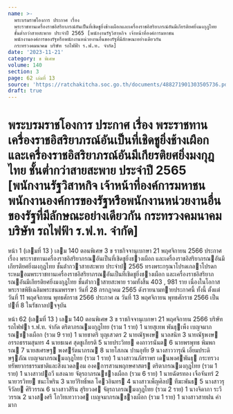 ```yaml
---
name: >-
  พระบรมราชโองการ ประกาศ เรื่อง
  พระราชทานเครื่องราชอิสริยาภรณ์อันเป็นที่เชิดชูยิ่งช้างเผือกและเครื่องราชอิสริยาภรณ์อันมีเกียรติยศยิ่งมงกุฎไทย
  ชั้นต่ำกว่าสายสะพาย ประจำปี 2565 [พนักงานรัฐวิสาหกิจ เจ้าหน้าที่องค์การมหาชน
  พนักงานองค์การของรัฐหรือพนักงานหน่วยงานอื่นของรัฐที่มีลักษณะอย่างเดียวกัน
  กระทรวงคมนาคม บริษัท รถไฟฟ้า ร.ฟ.ท. จำกัด]
date: '2023-11-21'
category: ข พิเศษ
volume: 140
section: 3
page: 62 เล่มที่ 13
source: 'https://ratchakitcha.soc.go.th/documents/488271901303505736.pdf'
draft: true
---
```


# พระบรมราชโองการ ประกาศ เรื่อง พระราชทานเครื่องราชอิสริยาภรณ์อันเป็นที่เชิดชูยิ่งช้างเผือกและเครื่องราชอิสริยาภรณ์อันมีเกียรติยศยิ่งมงกุฎไทย ชั้นต่ำกว่าสายสะพาย ประจำปี 2565 [พนักงานรัฐวิสาหกิจ เจ้าหน้าที่องค์การมหาชน พนักงานองค์การของรัฐหรือพนักงานหน่วยงานอื่นของรัฐที่มีลักษณะอย่างเดียวกัน กระทรวงคมนาคม บริษัท รถไฟฟ้า ร.ฟ.ท. จำกัด]

หน้า 1 (เลมที่ 13 ) เลม 140 ตอนพิเศษ 3 ข ราชกิจจานุเบกษา 21 พฤศจิกายน 2566 ประกาศ เรื่อง พระราชทานเครื่องราชอิสริยาภรณอันเป็นที่เชิดชูยิ่งชางเผือก และเครื่องราชอิสริยาภรณอันมีเกียรติยศยิ่งมงกุฎไทย ชั้นต่ํากวาสายสะพาย ประจําป 2565 ทรงพระกรุณาโปรดเกลาโปรดกระหมอมพระราชทานเครื่องราชอิสริยาภรณอันเป็นที่เชิดชูยิ่งชางเผือก และเครื่องราชอิสริยาภรณอันมีเกียรติยศยิ่งมงกุฎไทย ชั้นต่ํากวาสายสะพาย รวมทั้งสิ้น 403 , 981 ราย เนื่องในโอกาสพระราชพิธีเฉลิมพระชนมพรรษา วันที่ 28 กรกฎาคม 2565 ดังรายนามทายประกาศนี้ ทั้งนี้ ตั้งแต่วันที่ 11 พฤศจิกายน พุทธศักราช 2566 ประกาศ ณ วันที่ 13 พฤศจิกายน พุทธศักราช 2566 เป็นปที่ 8 ในรัชกาลปจจุบัน

หน้า 62 (เลมที่ 13 ) เลม 140 ตอนพิเศษ 3 ข ราชกิจจานุเบกษา 21 พฤศจิกายน 2566 บริษัทรถไฟฟา ร.ฟ.ท. จํากัด ตริตาภรณมงกุฎไทย (รวม 1 ราย) 1 นายสุเทพ พันธุเพ็ง เบญจมาภรณชางเผือก (รวม 9 ราย) 1 นายชาตรี บุญเสวตร 2 นายณัฐพงษ นวลสนิท 3 นายณัฐพงษ อรรถธรรมสุนทร 4 นายธเนศ สุดชูเกียรติ 5 นายประวิทย คงถาวรนันต 6 นายพรพุทธ พิมพกรณ 7 นายสเศรษฐ พงศรัตนาภรณ 8 นายโสภณ ปานอุทัย 9 นางสาววารุณี เอี่ยมประดิษฐภัณ เบญจมาภรณมงกุฎไทย (รวม 1 ราย) 1 นางสาวนภัสราพร เดนพงศพันธุ กระทรวงทรัพยากรธรรมชาติและสิ่งแวดลอม องคการสวนพฤกษศาสตร ตริตาภรณมงกุฎไทย (รวม 1 ราย) 1 นางสาวปถวี แสงฉาย จัตุรถาภรณชางเผือก (รวม 6 ราย) 1 นายฉัตรทอง เจือจันทร์ 2 นายวรวิทย ชนะไพริน 3 นายวิริทธิ์พล โควอินทร 4 นางสาวเพ็ญศิลป ทีฆะพันธ 5 นางสาวรุจีวัลย ศิริวรรณ 6 นางสาวสิริน สุริยวงศ จัตุรถาภรณมงกุฎไทย (รวม 2 ราย) 1 นางจิดาภา ระวีวรรณ 2 นางสงศรี โกวิทเทวาวงศ เบญจมาภรณชางเผือก (รวม 1 ราย) 1 นางสาวสายฝน คํามาก
